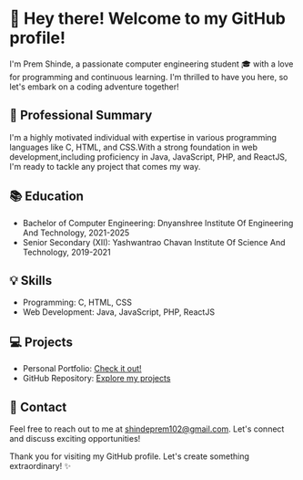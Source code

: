 # 👋 Hey there! Welcome to my GitHub profile! 

I'm Prem Shinde, a passionate computer engineering student 🎓 with a love for programming and continuous learning. I'm thrilled to have you here, so let's embark on a coding adventure together! 

## 💼 Professional Summary

I'm a highly motivated individual with expertise in various programming languages like C, HTML, and CSS.With a strong foundation in web development,including proficiency in Java, JavaScript, PHP, and ReactJS, I'm ready to tackle any project that comes my way. 

## 📚 Education

- Bachelor of Computer Engineering: Dnyanshree Institute Of Engineering And Technology, 2021-2025
- Senior Secondary (XII): Yashwantrao Chavan Institute Of Science And Technology, 2019-2021


## 💡 Skills

- Programming: C, HTML, CSS
- Web Development: Java, JavaScript, PHP, ReactJS
## 💻 Projects

- Personal Portfolio: [Check it out!](https://premshinde-portfolio.netlify.app/)
- GitHub Repository: [Explore my projects](https://github.com/PremShinde-2013)

## 📧 Contact

Feel free to reach out to me at shindeprem102@gmail.com. Let's connect and discuss exciting opportunities!

Thank you for visiting my GitHub profile. Let's create something extraordinary! ✨
